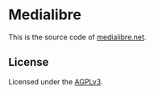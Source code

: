 # Medialibre

This is the source code of [medialibre.net](https://medialibre.net).

## License

Licensed under the [AGPLv3](LICENSE).

